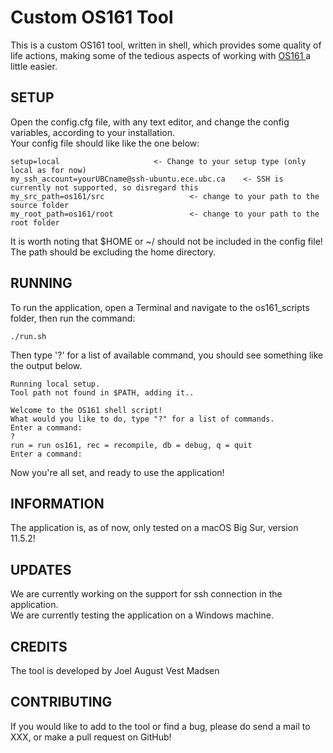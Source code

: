 # Custom OS161 Tool
This is a custom OS161 tool, written in shell, which provides some quality of life actions, making some of the tedious aspects of working with [ OS161 ] a little easier.


## SETUP
Open the config.cfg file, with any text editor, and change the config variables, according to your installation. <br/>
Your config file should like like the one below:

	setup=local						<- Change to your setup type (only local as for now)
	my_ssh_account=yourUBCname@ssh-ubuntu.ece.ubc.ca	<- SSH is currently not supported, so disregard this
	my_src_path=os161/src					<- change to your path to the source folder
	my_root_path=os161/root					<- change to your path to the root folder

It is worth noting that $HOME or ~/ should not be included in the config file! The path should be excluding the home directory.

## RUNNING
To run the application, open a Terminal and navigate to the os161_scripts folder, then run the command: 
	
	./run.sh
	
Then type '?' for a list of available command, you should see something like the output below.

	Running local setup.
	Tool path not found in $PATH, adding it..
	
	Welcome to the OS161 shell script!
	What would you like to do, type "?" for a list of commands.
	Enter a command:
	?
	run = run os161, rec = recompile, db = debug, q = quit
	Enter a command:

Now you're all set, and ready to use the application!

## INFORMATION
The application is, as of now, only tested on a macOS Big Sur, version 11.5.2!

## UPDATES
We are currently working on the support for ssh connection in the application. <br/>
We are currently testing the application on a Windows machine.

## CREDITS
The tool is developed by Joel August Vest Madsen

## CONTRIBUTING 
If you would like to add to the tool or find a bug, please do send a mail to XXX, or make a pull request on GitHub!


[OS161]: http://os161.eecs.harvard.edu/
